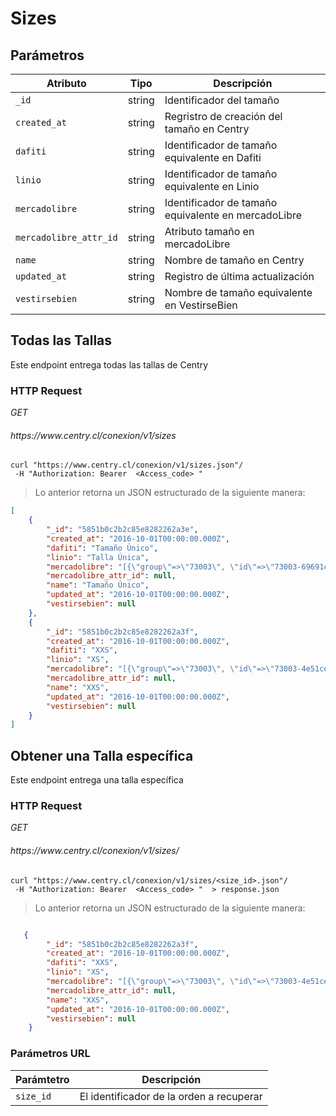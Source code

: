 # Sizes

## Parámetros


| Atributo                      |   Tipo  |                                      Descripción                                      |
| ---------                     | ------- | ------------------------------------------------------------------------------------- |
| `_id`                         | string  | Identificador del tamaño                    |
| `created_at`                  | string  | Regristro de creación del tamaño en Centry                     |
| `dafiti`                      | string  | Identificador de tamaño equivalente  en Dafiti                      |
| `linio`                       | string  | Identificador de tamaño equivalente en Linio               |
| `mercadolibre`                | string  | Identificador de tamaño equivalente en mercadoLibre     |
| `mercadolibre_attr_id`        | string  | Atributo tamaño en mercadoLibre       |   
| `name`                        | string  | Nombre de tamaño en Centry 						|
| `updated_at`                  | string  | Registro de última actualización 						|
| `vestirsebien`                | string  | Nombre de tamaño equivalente en VestirseBien |


## Todas las Tallas
Este endpoint entrega todas las tallas de Centry
### HTTP Request
<div class="api-endpoint">
  <div class="endpoint-data">
    <i class="label label-get">GET</i>
    <h6> https://www.centry.cl/conexion/v1/sizes </h6>
  </div>
</div>



```shell
curl "https://www.centry.cl/conexion/v1/sizes.json"/
 -H "Authorization: Bearer  <Access_code> "
```

> Lo anterior retorna un JSON estructurado de la siguiente manera:

```json
[
    {
        "_id": "5851b0c2b2c85e8282262a3e",
        "created_at": "2016-10-01T00:00:00.000Z",
        "dafiti": "Tamaño Único",
        "linio": "Talla Única",
        "mercadolibre": "[{\"group\"=>\"73003\", \"id\"=>\"73003-69691c\"}]",
        "mercadolibre_attr_id": null,
        "name": "Tamaño Único",
        "updated_at": "2016-10-01T00:00:00.000Z",
        "vestirsebien": null
    },
    {
        "_id": "5851b0c2b2c85e8282262a3f",
        "created_at": "2016-10-01T00:00:00.000Z",
        "dafiti": "XXS",
        "linio": "XS",
        "mercadolibre": "[{\"group\"=>\"73003\", \"id\"=>\"73003-4e51ce\"}]",
        "mercadolibre_attr_id": null,
        "name": "XXS",
        "updated_at": "2016-10-01T00:00:00.000Z",
        "vestirsebien": null
    }
]


```


## Obtener una Talla específica



Este endpoint entrega una talla  específica

### HTTP Request
<div class="api-endpoint">
  <div class="endpoint-data">
    <i class="label label-get">GET</i>
    <h6> https://www.centry.cl/conexion/v1/sizes/<size_id> </h6>
  </div>
</div>


```shell
curl "https://www.centry.cl/conexion/v1/sizes/<size_id>.json"/
 -H "Authorization: Bearer  <Access_code> "  > response.json
```

> Lo anterior retorna un JSON estructurado de la siguiente manera:

```json

   {
        "_id": "5851b0c2b2c85e8282262a3f",
        "created_at": "2016-10-01T00:00:00.000Z",
        "dafiti": "XXS",
        "linio": "XS",
        "mercadolibre": "[{\"group\"=>\"73003\", \"id\"=>\"73003-4e51ce\"}]",
        "mercadolibre_attr_id": null,
        "name": "XXS",
        "updated_at": "2016-10-01T00:00:00.000Z",
        "vestirsebien": null
    }


```



### Parámetros URL

Parámtetro | Descripción
---------- | -----------
`size_id` | El identificador de la orden a recuperar





